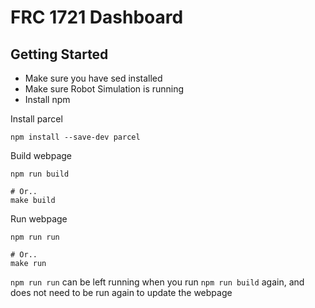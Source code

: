 # FRC 1721 Dashboard

## Getting Started

 - Make sure you have sed installed
 - Make sure Robot Simulation is running
 - Install npm

Install parcel

```shell
npm install --save-dev parcel
```

Build webpage

```shell
npm run build

# Or..
make build
```

Run webpage

```shell
npm run run

# Or..
make run
```

`npm run run` can be left running when you run `npm run build` again, and does not need to be run again to update the webpage
